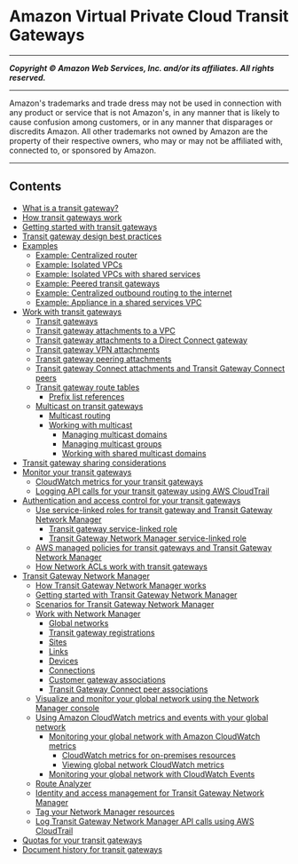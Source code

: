 # Amazon Virtual Private Cloud Transit Gateways

-----
*****Copyright &copy; Amazon Web Services, Inc. and/or its affiliates. All rights reserved.*****

-----
Amazon's trademarks and trade dress may not be used in 
     connection with any product or service that is not Amazon's, 
     in any manner that is likely to cause confusion among customers, 
     or in any manner that disparages or discredits Amazon. All other 
     trademarks not owned by Amazon are the property of their respective
     owners, who may or may not be affiliated with, connected to, or 
     sponsored by Amazon.

-----
## Contents
+ [What is a transit gateway?](what-is-transit-gateway.md)
+ [How transit gateways work](how-transit-gateways-work.md)
+ [Getting started with transit gateways](tgw-getting-started.md)
+ [Transit gateway design best practices](tgw-best-design-practices.md)
+ [Examples](TGW_Scenarios.md)
   + [Example: Centralized router](transit-gateway-centralized-router.md)
   + [Example: Isolated VPCs](transit-gateway-isolated.md)
   + [Example: Isolated VPCs with shared services](transit-gateway-isolated-shared.md)
   + [Example: Peered transit gateways](transit-gateway-peering-scenario.md)
   + [Example: Centralized outbound routing to the internet](transit-gateway-nat-igw.md)
   + [Example: Appliance in a shared services VPC](transit-gateway-appliance-scenario.md)
+ [Work with transit gateways](working-with-transit-gateways.md)
   + [Transit gateways](tgw-transit-gateways.md)
   + [Transit gateway attachments to a VPC](tgw-vpc-attachments.md)
   + [Transit gateway attachments to a Direct Connect gateway](tgw-dcg-attachments.md)
   + [Transit gateway VPN attachments](tgw-vpn-attachments.md)
   + [Transit gateway peering attachments](tgw-peering.md)
   + [Transit gateway Connect attachments and Transit Gateway Connect peers](tgw-connect.md)
   + [Transit gateway route tables](tgw-route-tables.md)
      + [Prefix list references](tgw-prefix-lists.md)
   + [Multicast on transit gateways](tgw-multicast-overview.md)
      + [Multicast routing](how-multicast-works.md)
      + [Working with multicast](working-with-multicast.md)
         + [Managing multicast domains](manage-domain.md)
         + [Managing multicast groups](manage-multicast-group.md)
         + [Working with shared multicast domains](multicast-sharing.md)
+ [Transit gateway sharing considerations](transit-gateway-share.md)
+ [Monitor your transit gateways](transit-gateway-monitoring.md)
   + [CloudWatch metrics for your transit gateways](transit-gateway-cloudwatch-metrics.md)
   + [Logging API calls for your transit gateway using AWS CloudTrail](transit-gateway-cloudtrail-logs.md)
+ [Authentication and access control for your transit gateways](transit-gateway-authentication-access-control.md)
   + [Use service-linked roles for transit gateway and Transit Gateway Network Manager](service-linked-roles.md)
      + [Transit gateway service-linked role](tgw-service-linked-roles.md)
      + [Transit Gateway Network Manager service-linked role](nm-service-linked-roles.md)
   + [AWS managed policies for transit gateways and Transit Gateway Network Manager](security-iam-awsmanpol.md)
   + [How Network ACLs work with transit gateways](tgw-nacls.md)
+ [Transit Gateway Network Manager](what-is-network-manager.md)
   + [How Transit Gateway Network Manager works](how-network-manager-works.md)
   + [Getting started with Transit Gateway Network Manager](network-manager-getting-started.md)
   + [Scenarios for Transit Gateway Network Manager](network-manager-scenarios.md)
   + [Work with Network Manager](working-with-network-manager.md)
      + [Global networks](global-networks.md)
      + [Transit gateway registrations](tgw-registrations.md)
      + [Sites](sites.md)
      + [Links](links.md)
      + [Devices](devices.md)
      + [Connections](device-connections.md)
      + [Customer gateway associations](cgw-association.md)
      + [Transit Gateway Connect peer associations](connect-peer-association.md)
   + [Visualize and monitor your global network using the Network Manager console](network-manager-monitor-console.md)
   + [Using Amazon CloudWatch metrics and events with your global network](monitoring-overview.md)
      + [Monitoring your global network with Amazon CloudWatch metrics](monitoring-cloudwatch-metrics.md)
         + [CloudWatch metrics for on-premises resources](cw-metrics-on-premises.md)
         + [Viewing global network CloudWatch metrics](viewing-metrics.md)
      + [Monitoring your global network with CloudWatch Events](monitoring-events.md)
   + [Route Analyzer](route-analyzer.md)
   + [Identity and access management for Transit Gateway Network Manager](nm-security-iam.md)
   + [Tag your Network Manager resources](network-manager-tagging.md)
   + [Log Transit Gateway Network Manager API calls using AWS CloudTrail](nm-logging-using-cloudtrail.md)
+ [Quotas for your transit gateways](transit-gateway-quotas.md)
+ [Document history for transit gateways](doc-history.md)